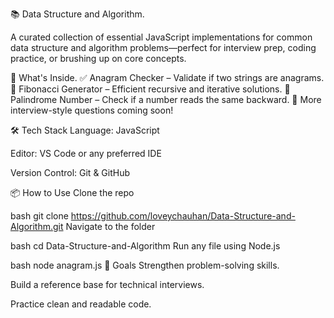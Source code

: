 📚 Data Structure and Algorithm.

A curated collection of essential JavaScript implementations for common data structure and algorithm problems—perfect for interview prep, coding practice, or brushing up on core concepts.

🚀 What's Inside.
✅ Anagram Checker – Validate if two strings are anagrams.
🔢 Fibonacci Generator – Efficient recursive and iterative solutions.
🔁 Palindrome Number – Check if a number reads the same backward.
🧠 More interview-style questions coming soon!

🛠️ Tech Stack
Language: JavaScript

Editor: VS Code or any preferred IDE

Version Control: Git & GitHub

📦 How to Use
Clone the repo

bash
git clone https://github.com/loveychauhan/Data-Structure-and-Algorithm.git
Navigate to the folder

bash
cd Data-Structure-and-Algorithm
Run any file using Node.js

bash
node anagram.js
🎯 Goals
Strengthen problem-solving skills.

Build a reference base for technical interviews.

Practice clean and readable code.
